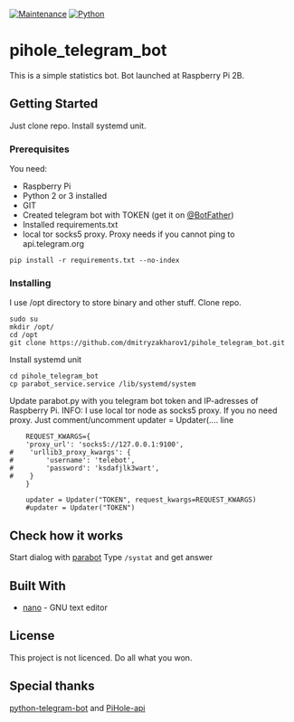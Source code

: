[![Maintenance](https://img.shields.io/badge/Maintained%3F-yes-green.svg)](https://GitHub.com/Naereen/StrapDown.js/graphs/commit-activity) [![Python](https://img.shields.io/badge/Python-2--3-green)](https://www.python.org/downloads/release/python-360/)

# pihole_telegram_bot

This is a simple statistics bot. Bot launched at Raspberry Pi 2B. 

## Getting Started

Just clone repo. Install systemd unit. 

### Prerequisites

You need:
- Raspberry Pi
- Python 2 or 3 installed
- GIT
- Created telegram bot with TOKEN (get it on [@BotFather](https://tele.gs/botfather "@BotFather"))
- Installed requirements.txt
- local tor socks5 proxy. Proxy needs if you cannot ping to api.telegram.org

```
pip install -r requirements.txt --no-index
```

### Installing

I use /opt directory to store binary and other stuff. Clone repo.

```
sudo su
mkdir /opt/
cd /opt
git clone https://github.com/dmitryzakharov1/pihole_telegram_bot.git
```

Install systemd unit

```
cd pihole_telegram_bot
cp parabot_service.service /lib/systemd/system
```

Update parabot.py with you telegram bot token and IP-adresses of Raspberry Pi.
INFO: I use local tor node as socks5 proxy. If you no need proxy. Just comment/uncomment updater = Updater(.... line

```
    REQUEST_KWARGS={
    'proxy_url': 'socks5://127.0.0.1:9100',
#    'urllib3_proxy_kwargs': {
#        'username': 'telebot',
#        'password': 'ksdafjlk3wart',
#    }
    }

    updater = Updater("TOKEN", request_kwargs=REQUEST_KWARGS)
    #updater = Updater("TOKEN")
```

## Check how it works
Start dialog with [parabot](https://tglink.ru/parabot "parabot")
Type `/systat` and get answer


## Built With

* [nano](https://www.nano-editor.org/) - GNU text editor

## License

This project is not licenced. Do all what you won.

## Special thanks
[python-telegram-bot](http://https://github.com/python-telegram-bot/python-telegram-bot "python-telegram-bot") and [PiHole-api](https://github.com/Ewpratten/PiHole-api "PiHole-api")

